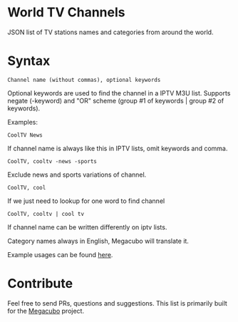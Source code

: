 # World TV Channels
JSON list of TV stations names and categories from around the world.

# Syntax
```
Channel name (without commas), optional keywords
```

Optional keywords are used to find the channel in a IPTV M3U list. Supports negate (-keyword) and "OR" scheme (group #1 of keywords | group #2 of keywords).

Examples:

```
CoolTV News
```
If channel name is always like this in IPTV lists, omit keywords and comma.

```
CoolTV, cooltv -news -sports
```
Exclude news and sports variations of channel.

```
CoolTV, cool
```
If we just need to lookup for one word to find channel

```
CoolTV, cooltv | cool tv
```
If channel name can be written differently on iptv lists.

Category names always in English, Megacubo will translate it.

Example usages can be found [here](https://github.com/efoxbr/world-tv-channels/blob/main/br.json).


# Contribute
Feel free to send PRs, questions and suggestions. This list is primarily built for the [Megacubo](https://github.com/efoxbr/megacubo) project.
